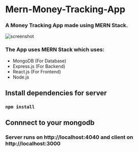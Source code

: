 # Mern-Money-Tracking-App
### A Money Tracking App made using MERN Stack.

![screenshot](https://github.com/PraveenKrGit/money-tracker-app/blob/1d670748da62be7860a9805bd363aa1a1ae95a7c/screenshot/Screenshot%20(15).png)

### The App uses MERN Stack which uses:
- MongoDB (For Database)
- Express.js (For Backend)
- React.js (For Frontend)
- Node.js

## Install dependencies for server 
### `npm install`

## Connnect to your mongodb

### Server runs on http://localhost:4040 and client on http://localhost:3000

